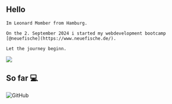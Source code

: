 ## Hello

`Im Leonard Momber from Hamburg. `

`On the 2. September 2024 i started my webdevelopment bootcamp [@neuefische](https://www.neuefische.de/).`

`Let the journey beginn.`

![](https://media3.giphy.com/media/v1.Y2lkPTc5MGI3NjExYTQ4YjBwczJ2OTFuYXRmaHljb3c1aGg2cjFzZDJ2MWlsN3o5NXc2YyZlcD12MV9pbnRlcm5hbF9naWZfYnlfaWQmY3Q9Zw/CzbiCJTYOzHTW/giphy.webp)

## So far 💻

![GitHub](https://img.shields.io/badge/-GitHub-black?style=flat-square&logo=github)
